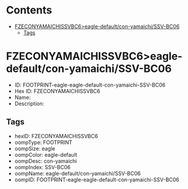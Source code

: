 



Contents
========

* [FZECONYAMAICHISSVBC6>eagle-default/con-yamaichi/SSV-BC06](#fzeconyamaichissvbc6eagle-defaultcon-yamaichissv-bc06)
	* [Tags](#tags)

# FZECONYAMAICHISSVBC6>eagle-default/con-yamaichi/SSV-BC06

- ID: FOOTPRINT-eagle-eagle-default-con-yamaichi-SSV-BC06
- Hex ID: FZECONYAMAICHISSVBC6
- Name: 
- Description: 

## Tags

- hexID: FZECONYAMAICHISSVBC6
- oompType: FOOTPRINT
- oompSize: eagle
- oompColor: eagle-default
- oompDesc: con-yamaichi
- oompIndex: SSV-BC06
- oompName: eagle-default/con-yamaichi/SSV-BC06
- oompID: FOOTPRINT-eagle-eagle-default-con-yamaichi-SSV-BC06
